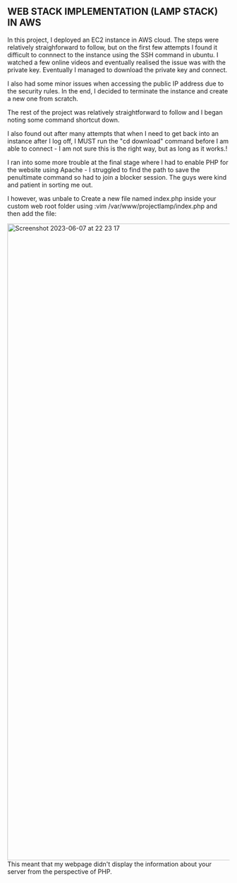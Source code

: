## WEB STACK IMPLEMENTATION (LAMP STACK) IN AWS

In this project, I deployed an EC2 instance in AWS cloud.  The steps were relatively straighforward to follow, but on the first few attempts I found it difficult to connnect to the instance using the SSH command in ubuntu.  I watched a few online videos and eventually realised the issue was with the private key. Eventually I managed to download the private key and connect.

I also had some minor issues when accessing the public IP address due to the security rules.  In the end, I decided to terminate the instance and create a new one from scratch. 

The rest of the project was relatively straightforward to follow and I began noting some command shortcut down.

I also found out after many attempts that when I need to get back into an instance after I log off, I MUST run the "cd download" command before I am able to connect - I am not sure this is the right way, but as long as it works.!

I ran into some more trouble at the final stage where I had to enable PHP for the website using Apache - I struggled to find the path to save the penultimate command so had to join a blocker session.  The guys were kind and patient in sorting me out.

I however, was unbale to Create a new file named index.php inside your custom web root folder using :vim /var/www/projectlamp/index.php
and then add the file:
<?php
phpinfo();.  This meeant that my website didn't show as expected on the last page, but I will check to see what else I may have donw differently in my spare time.

The image shows the last failed command.

<img width="1440" alt="Screenshot 2023-06-07 at 22 23 17" src="https://github.com/tpbabdul/Project-One/assets/135444991/b0d16600-1a46-446f-afe8-7e36edd284c7"><img width="1440" alt="Screenshot 2023-06-07 at 22 23 17" src="https://github.com/tpbabdul/Project-One/assets/135444991/8ab1360c-b607-41be-926e-3b9ee8ec1eea">

This meant that my webpage didn't display the information about your server from the perspective of PHP.


